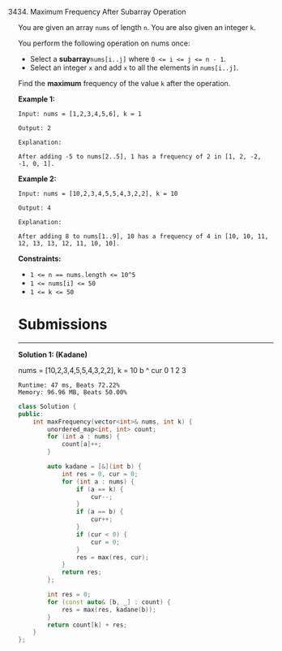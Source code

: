 3434. Maximum Frequency After Subarray Operation

You are given an array `nums` of length `n`. You are also given an integer `k`.

You perform the following operation on nums once:

* Select a **subarray**`nums[i..j]` where `0 <= i <= j <= n - 1`.
* Select an integer `x` and add `x` to all the elements in `nums[i..j]`.

Find the **maximum** frequency of the value `k` after the operation.

 

**Example 1:**
```
Input: nums = [1,2,3,4,5,6], k = 1

Output: 2

Explanation:

After adding -5 to nums[2..5], 1 has a frequency of 2 in [1, 2, -2, -1, 0, 1].
```

**Example 2:**
```
Input: nums = [10,2,3,4,5,5,4,3,2,2], k = 10

Output: 4

Explanation:

After adding 8 to nums[1..9], 10 has a frequency of 4 in [10, 10, 11, 12, 13, 13, 12, 11, 10, 10].
```
 

**Constraints:**

* `1 <= n == nums.length <= 10^5`
* `1 <= nums[i] <= 50`
* `1 <= k <= 50`

# Submissions
---
**Solution 1: (Kadane)**

nums = [10,2,3,4,5,5,4,3,2,2], k = 10
b          ^
cur      0 1             2 3

```
Runtime: 47 ms, Beats 72.22%
Memory: 96.96 MB, Beats 50.00%
```
```c++
class Solution {
public:
    int maxFrequency(vector<int>& nums, int k) {
        unordered_map<int, int> count;
        for (int a : nums) {
            count[a]++;
        }

        auto kadane = [&](int b) {
            int res = 0, cur = 0;
            for (int a : nums) {
                if (a == k) {
                    cur--;
                }
                if (a == b) {
                    cur++;
                }
                if (cur < 0) {
                    cur = 0;
                }
                res = max(res, cur);
            }
            return res;
        };

        int res = 0;
        for (const auto& [b, _] : count) {
            res = max(res, kadane(b));
        }
        return count[k] + res;
    }
};
```
